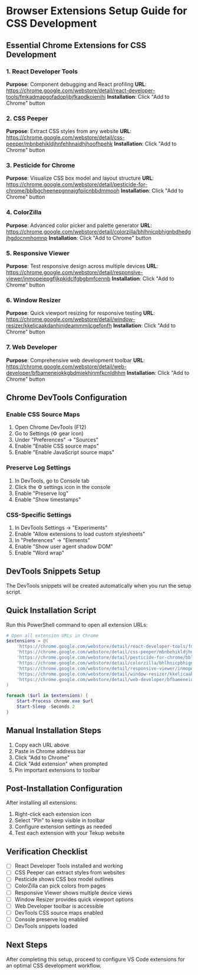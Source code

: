 # Browser Extensions Setup Guide for CSS Development

## Essential Chrome Extensions for CSS Development

### 1. React Developer Tools
**Purpose**: Component debugging and React profiling
**URL**: https://chrome.google.com/webstore/detail/react-developer-tools/fmkadmapgofadopljbjfkapdkoienihi
**Installation**: Click "Add to Chrome" button

### 2. CSS Peeper
**Purpose**: Extract CSS styles from any website
**URL**: https://chrome.google.com/webstore/detail/css-peeper/mbnbehikldjhnfehhnaidhjhoofhpehk
**Installation**: Click "Add to Chrome" button

### 3. Pesticide for Chrome
**Purpose**: Visualize CSS box model and layout structure
**URL**: https://chrome.google.com/webstore/detail/pesticide-for-chrome/bblbgcheenepgnnajgfpiicnbbdmmooh
**Installation**: Click "Add to Chrome" button

### 4. ColorZilla
**Purpose**: Advanced color picker and palette generator
**URL**: https://chrome.google.com/webstore/detail/colorzilla/bhlhnicpbhignbdhedgjhgdocnmhomnp
**Installation**: Click "Add to Chrome" button

### 5. Responsive Viewer
**Purpose**: Test responsive design across multiple devices
**URL**: https://chrome.google.com/webstore/detail/responsive-viewer/inmopeiepgfljkpkidclfgbgbmfcennb
**Installation**: Click "Add to Chrome" button

### 6. Window Resizer
**Purpose**: Quick viewport resizing for responsive testing
**URL**: https://chrome.google.com/webstore/detail/window-resizer/kkelicaakdanhinjdeammmilcgefonfh
**Installation**: Click "Add to Chrome" button

### 7. Web Developer
**Purpose**: Comprehensive web development toolbar
**URL**: https://chrome.google.com/webstore/detail/web-developer/bfbameneiokkgbdmiekhjnmfkcnldhhm
**Installation**: Click "Add to Chrome" button

## Chrome DevTools Configuration

### Enable CSS Source Maps
1. Open Chrome DevTools (F12)
2. Go to Settings (⚙️ gear icon)
3. Under "Preferences" → "Sources"
4. Enable "Enable CSS source maps"
5. Enable "Enable JavaScript source maps"

### Preserve Log Settings
1. In DevTools, go to Console tab
2. Click the ⚙️ settings icon in the console
3. Enable "Preserve log"
4. Enable "Show timestamps"

### CSS-Specific Settings
1. In DevTools Settings → "Experiments"
2. Enable "Allow extensions to load custom stylesheets"
3. In "Preferences" → "Elements"
4. Enable "Show user agent shadow DOM"
5. Enable "Word wrap"

## DevTools Snippets Setup
The DevTools snippets will be created automatically when you run the setup script.

## Quick Installation Script
Run this PowerShell command to open all extension URLs:

```powershell
# Open all extension URLs in Chrome
$extensions = @(
    'https://chrome.google.com/webstore/detail/react-developer-tools/fmkadmapgofadopljbjfkapdkoienihi',
    'https://chrome.google.com/webstore/detail/css-peeper/mbnbehikldjhnfehhnaidhjhoofhpehk',
    'https://chrome.google.com/webstore/detail/pesticide-for-chrome/bblbgcheenepgnnajgfpiicnbbdmmooh',
    'https://chrome.google.com/webstore/detail/colorzilla/bhlhnicpbhignbdhedgjhgdocnmhomnp',
    'https://chrome.google.com/webstore/detail/responsive-viewer/inmopeiepgfljkpkidclfgbgbmfcennb',
    'https://chrome.google.com/webstore/detail/window-resizer/kkelicaakdanhinjdeammmilcgefonfh',
    'https://chrome.google.com/webstore/detail/web-developer/bfbameneiokkgbdmiekhjnmfkcnldhhm'
)

foreach ($url in $extensions) {
    Start-Process chrome.exe $url
    Start-Sleep -Seconds 2
}
```

## Manual Installation Steps
1. Copy each URL above
2. Paste in Chrome address bar
3. Click "Add to Chrome"
4. Click "Add extension" when prompted
5. Pin important extensions to toolbar

## Post-Installation Configuration
After installing all extensions:
1. Right-click each extension icon
2. Select "Pin" to keep visible in toolbar
3. Configure extension settings as needed
4. Test each extension with your Tekup website

## Verification Checklist
- [ ] React Developer Tools installed and working
- [ ] CSS Peeper can extract styles from websites
- [ ] Pesticide shows CSS box model outlines
- [ ] ColorZilla can pick colors from pages
- [ ] Responsive Viewer shows multiple device views
- [ ] Window Resizer provides quick viewport options
- [ ] Web Developer toolbar is accessible
- [ ] DevTools CSS source maps enabled
- [ ] Console preserve log enabled
- [ ] DevTools snippets loaded

## Next Steps
After completing this setup, proceed to configure VS Code extensions for an optimal CSS development workflow.